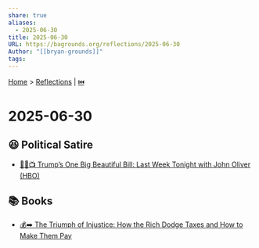 ```yaml
---
share: true
aliases:
  - 2025-06-30
title: 2025-06-30
URL: https://bagrounds.org/reflections/2025-06-30
Author: "[[bryan-grounds]]"
tags: 
---
```

[Home](../index.md) > [Reflections](./index.md) | [⏮️](./2025-06-29.md)  
# 2025-06-30  
## 😆 Political Satire  
- [🤡💵📺 Trump’s One Big Beautiful Bill: Last Week Tonight with John Oliver (HBO)](../videos/trumps-one-big-beautiful-bill-last-week-tonight-with-john-oliver-hbo.md)  
  
## 📚 Books  
- [💰➡️ The Triumph of Injustice: How the Rich Dodge Taxes and How to Make Them Pay](../books/the-triumph-of-injustice-how-the-rich-dodge-taxes-and-how-to-make-them-pay.md)
